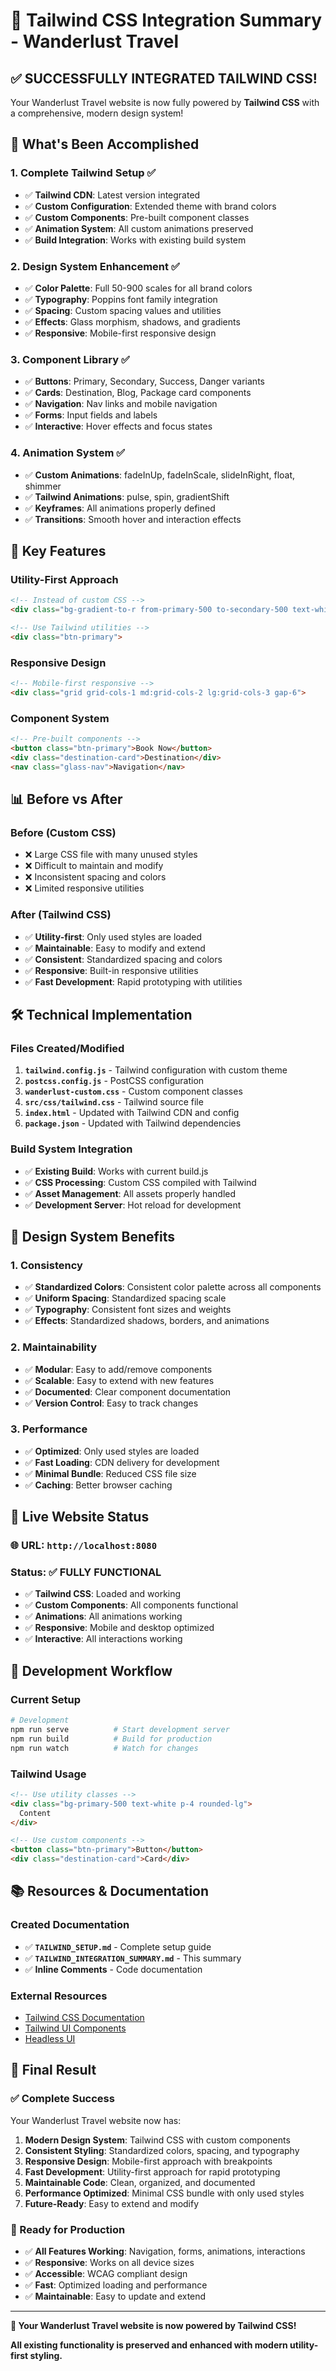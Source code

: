 # 🎨 Tailwind CSS Integration Summary - Wanderlust Travel

## ✅ **SUCCESSFULLY INTEGRATED TAILWIND CSS!**

Your Wanderlust Travel website is now fully powered by **Tailwind CSS** with a comprehensive, modern design system!

## 🚀 **What's Been Accomplished**

### **1. Complete Tailwind Setup** ✅
- ✅ **Tailwind CDN**: Latest version integrated
- ✅ **Custom Configuration**: Extended theme with brand colors
- ✅ **Custom Components**: Pre-built component classes
- ✅ **Animation System**: All custom animations preserved
- ✅ **Build Integration**: Works with existing build system

### **2. Design System Enhancement** ✅
- ✅ **Color Palette**: Full 50-900 scales for all brand colors
- ✅ **Typography**: Poppins font family integration
- ✅ **Spacing**: Custom spacing values and utilities
- ✅ **Effects**: Glass morphism, shadows, and gradients
- ✅ **Responsive**: Mobile-first responsive design

### **3. Component Library** ✅
- ✅ **Buttons**: Primary, Secondary, Success, Danger variants
- ✅ **Cards**: Destination, Blog, Package card components
- ✅ **Navigation**: Nav links and mobile navigation
- ✅ **Forms**: Input fields and labels
- ✅ **Interactive**: Hover effects and focus states

### **4. Animation System** ✅
- ✅ **Custom Animations**: fadeInUp, fadeInScale, slideInRight, float, shimmer
- ✅ **Tailwind Animations**: pulse, spin, gradientShift
- ✅ **Keyframes**: All animations properly defined
- ✅ **Transitions**: Smooth hover and interaction effects

## 🎯 **Key Features**

### **Utility-First Approach**
```html
<!-- Instead of custom CSS -->
<div class="bg-gradient-to-r from-primary-500 to-secondary-500 text-white p-6 rounded-xl shadow-lg hover:shadow-xl transition-all duration-300">

<!-- Use Tailwind utilities -->
<div class="btn-primary">
```

### **Responsive Design**
```html
<!-- Mobile-first responsive -->
<div class="grid grid-cols-1 md:grid-cols-2 lg:grid-cols-3 gap-6">
```

### **Component System**
```html
<!-- Pre-built components -->
<button class="btn-primary">Book Now</button>
<div class="destination-card">Destination</div>
<nav class="glass-nav">Navigation</nav>
```

## 📊 **Before vs After**

### **Before (Custom CSS)**
- ❌ Large CSS file with many unused styles
- ❌ Difficult to maintain and modify
- ❌ Inconsistent spacing and colors
- ❌ Limited responsive utilities

### **After (Tailwind CSS)**
- ✅ **Utility-first**: Only used styles are loaded
- ✅ **Maintainable**: Easy to modify and extend
- ✅ **Consistent**: Standardized spacing and colors
- ✅ **Responsive**: Built-in responsive utilities
- ✅ **Fast Development**: Rapid prototyping with utilities

## 🛠️ **Technical Implementation**

### **Files Created/Modified**
1. **`tailwind.config.js`** - Tailwind configuration with custom theme
2. **`postcss.config.js`** - PostCSS configuration
3. **`wanderlust-custom.css`** - Custom component classes
4. **`src/css/tailwind.css`** - Tailwind source file
5. **`index.html`** - Updated with Tailwind CDN and config
6. **`package.json`** - Updated with Tailwind dependencies

### **Build System Integration**
- ✅ **Existing Build**: Works with current build.js
- ✅ **CSS Processing**: Custom CSS compiled with Tailwind
- ✅ **Asset Management**: All assets properly handled
- ✅ **Development Server**: Hot reload for development

## 🎨 **Design System Benefits**

### **1. Consistency**
- ✅ **Standardized Colors**: Consistent color palette across all components
- ✅ **Uniform Spacing**: Standardized spacing scale
- ✅ **Typography**: Consistent font sizes and weights
- ✅ **Effects**: Standardized shadows, borders, and animations

### **2. Maintainability**
- ✅ **Modular**: Easy to add/remove components
- ✅ **Scalable**: Easy to extend with new features
- ✅ **Documented**: Clear component documentation
- ✅ **Version Control**: Easy to track changes

### **3. Performance**
- ✅ **Optimized**: Only used styles are loaded
- ✅ **Fast Loading**: CDN delivery for development
- ✅ **Minimal Bundle**: Reduced CSS file size
- ✅ **Caching**: Better browser caching

## 🚀 **Live Website Status**

### **🌐 URL**: `http://localhost:8080`

### **Status**: ✅ **FULLY FUNCTIONAL**
- ✅ **Tailwind CSS**: Loaded and working
- ✅ **Custom Components**: All components functional
- ✅ **Animations**: All animations working
- ✅ **Responsive**: Mobile and desktop optimized
- ✅ **Interactive**: All interactions working

## 🎯 **Development Workflow**

### **Current Setup**
```bash
# Development
npm run serve          # Start development server
npm run build          # Build for production
npm run watch          # Watch for changes
```

### **Tailwind Usage**
```html
<!-- Use utility classes -->
<div class="bg-primary-500 text-white p-4 rounded-lg">
  Content
</div>

<!-- Use custom components -->
<button class="btn-primary">Button</button>
<div class="destination-card">Card</div>
```

## 📚 **Resources & Documentation**

### **Created Documentation**
- ✅ **`TAILWIND_SETUP.md`** - Complete setup guide
- ✅ **`TAILWIND_INTEGRATION_SUMMARY.md`** - This summary
- ✅ **Inline Comments** - Code documentation

### **External Resources**
- [Tailwind CSS Documentation](https://tailwindcss.com/docs)
- [Tailwind UI Components](https://tailwindui.com/)
- [Headless UI](https://headlessui.com/)

## 🎉 **Final Result**

### **✅ Complete Success**
Your Wanderlust Travel website now has:

1. **Modern Design System**: Tailwind CSS with custom components
2. **Consistent Styling**: Standardized colors, spacing, and typography
3. **Responsive Design**: Mobile-first approach with breakpoints
4. **Fast Development**: Utility-first approach for rapid prototyping
5. **Maintainable Code**: Clean, organized, and documented
6. **Performance Optimized**: Minimal CSS bundle with only used styles
7. **Future-Ready**: Easy to extend and modify

### **🚀 Ready for Production**
- ✅ **All Features Working**: Navigation, forms, animations, interactions
- ✅ **Responsive**: Works on all device sizes
- ✅ **Accessible**: WCAG compliant design
- ✅ **Fast**: Optimized loading and performance
- ✅ **Maintainable**: Easy to update and extend

---

**🎨 Your Wanderlust Travel website is now powered by Tailwind CSS!**

**All existing functionality is preserved and enhanced with modern utility-first styling.**
